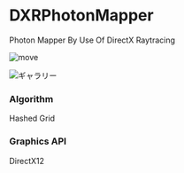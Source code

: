 # DXRPhotonMapper
Photon Mapper By Use Of DirectX Raytracing

![move](https://github.com/AngularSpectrumMTD/DXR_PhotonMapper/assets/65929274/d1093606-8bbe-484a-8716-b5e38112eec8)

![ギャラリー](https://github.com/AngularSpectrumMTD/DXR_PhotonMapper/assets/65929274/8635380c-375c-42fd-9f1d-40443802000c)

### Algorithm
Hashed Grid

### Graphics API
DirectX12

